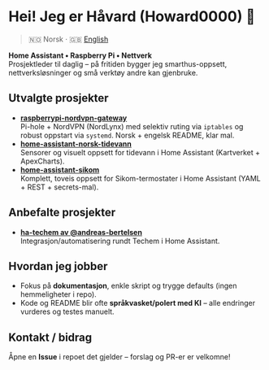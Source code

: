 # Hei! Jeg er Håvard (Howard0000) 👋

> 🇳🇴 Norsk · 🇬🇧 [English](README.en.md)

**Home Assistant • Raspberry Pi • Nettverk**  
Prosjektleder til daglig – på fritiden bygger jeg smarthus-oppsett, nettverksløsninger og små verktøy andre kan gjenbruke.

## Utvalgte prosjekter
- **[raspberrypi-nordvpn-gateway](https://github.com/Howard0000/raspberrypi-nordvpn-gateway)**  
  Pi-hole + NordVPN (NordLynx) med selektiv ruting via `iptables` og robust oppstart via `systemd`. Norsk + engelsk README, klar mal.
- **[home-assistant-norsk-tidevann](https://github.com/Howard0000/home-assistant-norsk-tidevann)**  
  Sensorer og visuelt oppsett for tidevann i Home Assistant (Kartverket + ApexCharts).
- **[home-assistant-sikom](https://github.com/Howard0000/home-assistant-sikom)**  
  Komplett, toveis oppsett for Sikom-termostater i Home Assistant (YAML + REST + secrets-mal).

## Anbefalte prosjekter
- **[ha-techem av @andreas-bertelsen](https://github.com/andreas-bertelsen/ha-techem)**  
  Integrasjon/automatisering rundt Techem i Home Assistant.

## Hvordan jeg jobber
- Fokus på **dokumentasjon**, enkle skript og trygge defaults (ingen hemmeligheter i repo).
- Kode og README blir ofte **språkvasket/polert med KI** – alle endringer vurderes og testes manuelt.

## Kontakt / bidrag
Åpne en **Issue** i repoet det gjelder – forslag og PR-er er velkomne!
